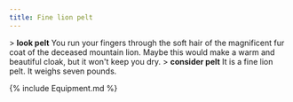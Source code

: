 ```yaml
---
title: Fine lion pelt
---
```


\> **look pelt**
You run your fingers through the soft hair of the magnificent fur coat
of the deceased mountain lion. Maybe this would make a warm and
beautiful
cloak, but it won't keep you dry.
\> **consider pelt**
It is a fine lion pelt.
It weighs seven pounds.

{% include Equipment.md %}